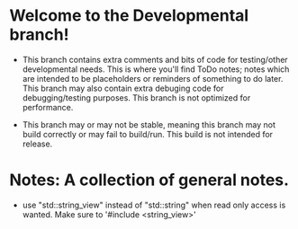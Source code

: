 # Welcome to the Developmental branch! 

* This branch contains extra comments and bits of code for testing/other developmental needs. This is where you'll find ToDo notes; notes which are intended to be placeholders or reminders of something to do later. This branch may also contain extra debuging code for debugging/testing purposes. This branch is not optimized for performance. 

* This branch may or may not be stable, meaning this branch may not build correctly or may fail to build/run. This build is not intended for release. 


# Notes: A collection of general notes. 

* use "std::string_view" instead of "std::string" when read only access is wanted. Make sure to '#include <string_view>'